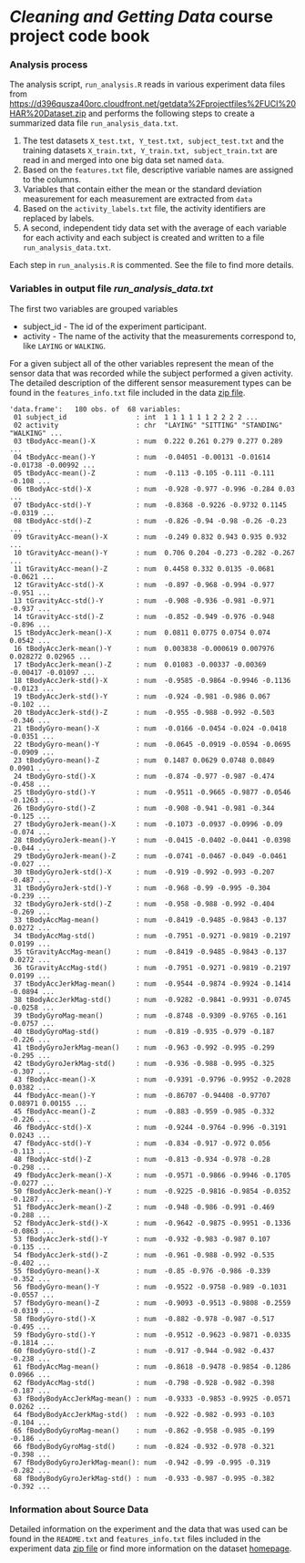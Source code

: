 # *Cleaning and Getting Data* course project code book

### Analysis process

The analysis script, `run_analysis.R` reads in various experiment data files from https://d396qusza40orc.cloudfront.net/getdata%2Fprojectfiles%2FUCI%20HAR%20Dataset.zip and performs the following steps to create a summarized data file `run_analysis_data.txt`.

 1. The test datasets `X_test.txt, Y_test.txt, subject_test.txt` and the training datasets `X_train.txt, Y_train.txt, subject_train.txt` are read in and merged into one big data set named `data`.
 2. Based on the `features.txt` file, descriptive variable names are assigned to the columns.
 3. Variables that contain either the mean or the standard deviation measurement for each measurement are extracted from `data`
 4. Based on the `activity_labels.txt` file, the activity identifiers are replaced by labels.
 5. A second, independent tidy data set with the average of each variable for each activity and each subject is created and written to a file `run_analysis_data.txt`.
 
Each step in `run_analysis.R` is commented. See the file to find more details.

### Variables in output file *run_analysis_data.txt*

The first two variables are grouped variables  

  - subject_id - The id of the experiment participant.
  - activity   - The name of the activity that the measurements correspond to, like `LAYING` or `WALKING`.

For a given subject all of the other variables represent the mean of the sensor data that was recorded while the subject performed a given activity. The detailed description of the different sensor measurement types can be found in the `features_info.txt` file included in the data [zip file](https://d396qusza40orc.cloudfront.net/getdata%2Fprojectfiles%2FUCI%20HAR%20Dataset.zip).  

```
'data.frame':	180 obs. of  68 variables:
 01 subject_id                 : int  1 1 1 1 1 1 2 2 2 2 ...
 02 activity                   : chr  "LAYING" "SITTING" "STANDING" "WALKING" ...
 03 tBodyAcc-mean()-X          : num  0.222 0.261 0.279 0.277 0.289 ...
 04 tBodyAcc-mean()-Y          : num  -0.04051 -0.00131 -0.01614 -0.01738 -0.00992 ...
 05 tBodyAcc-mean()-Z          : num  -0.113 -0.105 -0.111 -0.111 -0.108 ...
 06 tBodyAcc-std()-X           : num  -0.928 -0.977 -0.996 -0.284 0.03 ...
 07 tBodyAcc-std()-Y           : num  -0.8368 -0.9226 -0.9732 0.1145 -0.0319 ...
 08 tBodyAcc-std()-Z           : num  -0.826 -0.94 -0.98 -0.26 -0.23 ...
 09 tGravityAcc-mean()-X       : num  -0.249 0.832 0.943 0.935 0.932 ...
 10 tGravityAcc-mean()-Y       : num  0.706 0.204 -0.273 -0.282 -0.267 ...
 11 tGravityAcc-mean()-Z       : num  0.4458 0.332 0.0135 -0.0681 -0.0621 ...
 12 tGravityAcc-std()-X        : num  -0.897 -0.968 -0.994 -0.977 -0.951 ...
 13 tGravityAcc-std()-Y        : num  -0.908 -0.936 -0.981 -0.971 -0.937 ...
 14 tGravityAcc-std()-Z        : num  -0.852 -0.949 -0.976 -0.948 -0.896 ...
 15 tBodyAccJerk-mean()-X      : num  0.0811 0.0775 0.0754 0.074 0.0542 ...
 16 tBodyAccJerk-mean()-Y      : num  0.003838 -0.000619 0.007976 0.028272 0.02965 ...
 17 tBodyAccJerk-mean()-Z      : num  0.01083 -0.00337 -0.00369 -0.00417 -0.01097 ...
 18 tBodyAccJerk-std()-X       : num  -0.9585 -0.9864 -0.9946 -0.1136 -0.0123 ...
 19 tBodyAccJerk-std()-Y       : num  -0.924 -0.981 -0.986 0.067 -0.102 ...
 20 tBodyAccJerk-std()-Z       : num  -0.955 -0.988 -0.992 -0.503 -0.346 ...
 21 tBodyGyro-mean()-X         : num  -0.0166 -0.0454 -0.024 -0.0418 -0.0351 ...
 22 tBodyGyro-mean()-Y         : num  -0.0645 -0.0919 -0.0594 -0.0695 -0.0909 ...
 23 tBodyGyro-mean()-Z         : num  0.1487 0.0629 0.0748 0.0849 0.0901 ...
 24 tBodyGyro-std()-X          : num  -0.874 -0.977 -0.987 -0.474 -0.458 ...
 25 tBodyGyro-std()-Y          : num  -0.9511 -0.9665 -0.9877 -0.0546 -0.1263 ...
 26 tBodyGyro-std()-Z          : num  -0.908 -0.941 -0.981 -0.344 -0.125 ...
 27 tBodyGyroJerk-mean()-X     : num  -0.1073 -0.0937 -0.0996 -0.09 -0.074 ...
 28 tBodyGyroJerk-mean()-Y     : num  -0.0415 -0.0402 -0.0441 -0.0398 -0.044 ...
 29 tBodyGyroJerk-mean()-Z     : num  -0.0741 -0.0467 -0.049 -0.0461 -0.027 ...
 30 tBodyGyroJerk-std()-X      : num  -0.919 -0.992 -0.993 -0.207 -0.487 ...
 31 tBodyGyroJerk-std()-Y      : num  -0.968 -0.99 -0.995 -0.304 -0.239 ...
 32 tBodyGyroJerk-std()-Z      : num  -0.958 -0.988 -0.992 -0.404 -0.269 ...
 33 tBodyAccMag-mean()         : num  -0.8419 -0.9485 -0.9843 -0.137 0.0272 ...
 34 tBodyAccMag-std()          : num  -0.7951 -0.9271 -0.9819 -0.2197 0.0199 ...
 35 tGravityAccMag-mean()      : num  -0.8419 -0.9485 -0.9843 -0.137 0.0272 ...
 36 tGravityAccMag-std()       : num  -0.7951 -0.9271 -0.9819 -0.2197 0.0199 ...
 37 tBodyAccJerkMag-mean()     : num  -0.9544 -0.9874 -0.9924 -0.1414 -0.0894 ...
 38 tBodyAccJerkMag-std()      : num  -0.9282 -0.9841 -0.9931 -0.0745 -0.0258 ...
 39 tBodyGyroMag-mean()        : num  -0.8748 -0.9309 -0.9765 -0.161 -0.0757 ...
 40 tBodyGyroMag-std()         : num  -0.819 -0.935 -0.979 -0.187 -0.226 ...
 41 tBodyGyroJerkMag-mean()    : num  -0.963 -0.992 -0.995 -0.299 -0.295 ...
 42 tBodyGyroJerkMag-std()     : num  -0.936 -0.988 -0.995 -0.325 -0.307 ...
 43 fBodyAcc-mean()-X          : num  -0.9391 -0.9796 -0.9952 -0.2028 0.0382 ...
 44 fBodyAcc-mean()-Y          : num  -0.86707 -0.94408 -0.97707 0.08971 0.00155 ...
 45 fBodyAcc-mean()-Z          : num  -0.883 -0.959 -0.985 -0.332 -0.226 ...
 46 fBodyAcc-std()-X           : num  -0.9244 -0.9764 -0.996 -0.3191 0.0243 ...
 47 fBodyAcc-std()-Y           : num  -0.834 -0.917 -0.972 0.056 -0.113 ...
 48 fBodyAcc-std()-Z           : num  -0.813 -0.934 -0.978 -0.28 -0.298 ...
 49 fBodyAccJerk-mean()-X      : num  -0.9571 -0.9866 -0.9946 -0.1705 -0.0277 ...
 50 fBodyAccJerk-mean()-Y      : num  -0.9225 -0.9816 -0.9854 -0.0352 -0.1287 ...
 51 fBodyAccJerk-mean()-Z      : num  -0.948 -0.986 -0.991 -0.469 -0.288 ...
 52 fBodyAccJerk-std()-X       : num  -0.9642 -0.9875 -0.9951 -0.1336 -0.0863 ...
 53 fBodyAccJerk-std()-Y       : num  -0.932 -0.983 -0.987 0.107 -0.135 ...
 54 fBodyAccJerk-std()-Z       : num  -0.961 -0.988 -0.992 -0.535 -0.402 ...
 55 fBodyGyro-mean()-X         : num  -0.85 -0.976 -0.986 -0.339 -0.352 ...
 56 fBodyGyro-mean()-Y         : num  -0.9522 -0.9758 -0.989 -0.1031 -0.0557 ...
 57 fBodyGyro-mean()-Z         : num  -0.9093 -0.9513 -0.9808 -0.2559 -0.0319 ...
 58 fBodyGyro-std()-X          : num  -0.882 -0.978 -0.987 -0.517 -0.495 ...
 59 fBodyGyro-std()-Y          : num  -0.9512 -0.9623 -0.9871 -0.0335 -0.1814 ...
 60 fBodyGyro-std()-Z          : num  -0.917 -0.944 -0.982 -0.437 -0.238 ...
 61 fBodyAccMag-mean()         : num  -0.8618 -0.9478 -0.9854 -0.1286 0.0966 ...
 62 fBodyAccMag-std()          : num  -0.798 -0.928 -0.982 -0.398 -0.187 ...
 63 fBodyBodyAccJerkMag-mean() : num  -0.9333 -0.9853 -0.9925 -0.0571 0.0262 ...
 64 fBodyBodyAccJerkMag-std()  : num  -0.922 -0.982 -0.993 -0.103 -0.104 ...
 65 fBodyBodyGyroMag-mean()    : num  -0.862 -0.958 -0.985 -0.199 -0.186 ...
 66 fBodyBodyGyroMag-std()     : num  -0.824 -0.932 -0.978 -0.321 -0.398 ...
 67 fBodyBodyGyroJerkMag-mean(): num  -0.942 -0.99 -0.995 -0.319 -0.282 ...
 68 fBodyBodyGyroJerkMag-std() : num  -0.933 -0.987 -0.995 -0.382 -0.392 ...
```

### Information about Source Data

Detailed information on the experiment and the data that was used can be found in the `README.txt` and `features_info.txt` files included in the experiment data [zip file](https://d396qusza40orc.cloudfront.net/getdata%2Fprojectfiles%2FUCI%20HAR%20Dataset.zip) or find more information on the dataset [homepage](http://archive.ics.uci.edu/ml/datasets/Human+Activity+Recognition+Using+Smartphones).